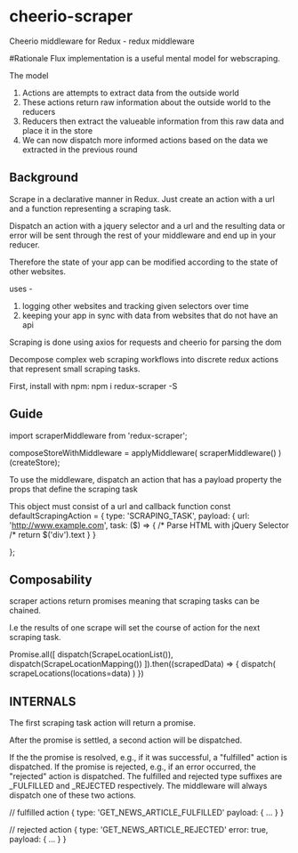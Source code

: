 # cheerio-scraper
Cheerio middleware for Redux - redux middleware

#Rationale
Flux implementation is a useful mental model for webscraping.

The model

1. Actions are attempts to extract data from the outside world
2. These actions return raw information about the outside world to the reducers
3. Reducers then extract the valueable information from this raw data and place it in the store
4. We can now dispatch more informed actions based on the data we extracted in the previous round


## Background


Scrape in a declarative manner in Redux. Just create an action with a url and a function representing a scraping task.

Dispatch an action with a jquery selector and a url and the resulting data or error will be sent
through the rest of your middleware and end up in your reducer.

Therefore the state of your app can be modified according to the state of other websites.

uses - 

1. logging other websites and tracking given selectors over time
2. keeping your app in sync with data from websites that do not have an api

Scraping is done using axios for requests and cheerio for parsing the dom

Decompose complex web scraping workflows into discrete redux actions that represent small scraping tasks.

First, install with npm: npm i redux-scraper -S

## Guide

import scraperMiddleware from 'redux-scraper';

composeStoreWithMiddleware = applyMiddleware(
  scraperMiddleware()
)(createStore);


To use the middleware, dispatch an action that has a payload property the props that define the scraping task

This object must consist of a url and callback function
const defaultScrapingAction = {
    type: 'SCRAPING_TASK',
    payload: {
        url: 'http://www.example.com',
        task: ($) => {
                     /* Parse HTML with jQuery Selector /* 
                     return $('div').text
                     } 
    } 
    
};

## Composability

scraper actions return promises meaning that scraping tasks can be chained.

I.e the results of one scrape will set the course of action for the next scraping task.

Promise.all([
  dispatch(ScrapeLocationList()),
  dispatch(ScrapeLocationMapping())
]).then((scrapedData) => {
  dispatch(
    scrapeLocations(locations=data)
  )
})

## INTERNALS

The first scraping task action will return a promise.


After the promise is settled, a second action will be dispatched. 

If the the promise is resolved, e.g., if it was successful, a "fulfilled" action is dispatched. If the promise is rejected, e.g., if an error occurred, the "rejected" action is dispatched. The fulfilled and rejected type suffixes are _FULFILLED and _REJECTED respectively. The middleware will always dispatch one of these two actions.

// fulfilled action
{
  type: 'GET_NEWS_ARTICLE_FULFILLED'
  payload: {
    ...
  }
}

// rejected action
{
  type: 'GET_NEWS_ARTICLE_REJECTED'
  error: true,
  payload: {
    ...
  }
}
